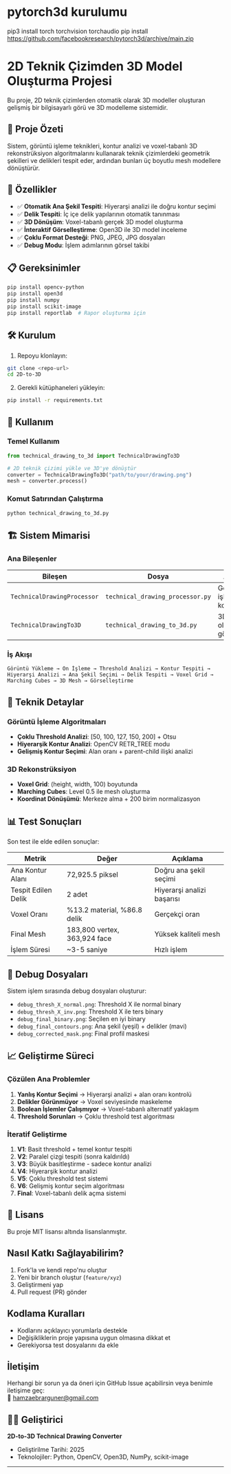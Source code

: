 # pytorch3d kurulumu
pip3 install torch torchvision torchaudio
pip install https://github.com/facebookresearch/pytorch3d/archive/main.zip

# 2D Teknik Çizimden 3D Model Oluşturma Projesi

Bu proje, 2D teknik çizimlerden otomatik olarak 3D modeller oluşturan gelişmiş bir bilgisayarlı görü ve 3D modelleme sistemidir.

## 🎯 Proje Özeti

Sistem, görüntü işleme teknikleri, kontur analizi ve voxel-tabanlı 3D rekonstrüksiyon algoritmalarını kullanarak teknik çizimlerdeki geometrik şekilleri ve delikleri tespit eder, ardından bunları üç boyutlu mesh modellere dönüştürür.

## 🚀 Özellikler

- ✅ **Otomatik Ana Şekil Tespiti**: Hiyerarşi analizi ile doğru kontur seçimi
- ✅ **Delik Tespiti**: İç içe delik yapılarının otomatik tanınması
- ✅ **3D Dönüşüm**: Voxel-tabanlı gerçek 3D model oluşturma
- ✅ **İnteraktif Görselleştirme**: Open3D ile 3D model inceleme
- ✅ **Çoklu Format Desteği**: PNG, JPEG, JPG dosyaları
- ✅ **Debug Modu**: İşlem adımlarının görsel takibi

## 📋 Gereksinimler

```bash
pip install opencv-python
pip install open3d
pip install numpy
pip install scikit-image
pip install reportlab  # Rapor oluşturma için
```

## 🛠️ Kurulum

1. Repoyu klonlayın:
```bash
git clone <repo-url>
cd 2D-to-3D
```

2. Gerekli kütüphaneleri yükleyin:
```bash
pip install -r requirements.txt
```

## 📖 Kullanım

### Temel Kullanım

```python
from technical_drawing_to_3d import TechnicalDrawingTo3D

# 2D teknik çizimi yükle ve 3D'ye dönüştür
converter = TechnicalDrawingTo3D("path/to/your/drawing.png")
mesh = converter.process()
```

### Komut Satırından Çalıştırma

```bash
python technical_drawing_to_3d.py
```

## 🏗️ Sistem Mimarisi

### Ana Bileşenler

| Bileşen | Dosya | Ana Görev |
|---------|-------|-----------|
| `TechnicalDrawingProcessor` | `technical_drawing_processor.py` | Görüntü işleme ve kontur tespiti |
| `TechnicalDrawingTo3D` | `technical_drawing_to_3d.py` | 3D mesh oluşturma ve görselleştirme |

### İş Akışı

```
Görüntü Yükleme → Ön İşleme → Threshold Analizi → Kontur Tespiti → 
Hiyerarşi Analizi → Ana Şekil Seçimi → Delik Tespiti → Voxel Grid → 
Marching Cubes → 3D Mesh → Görselleştirme
```

## 🔬 Teknik Detaylar

### Görüntü İşleme Algoritmaları

- **Çoklu Threshold Analizi**: [50, 100, 127, 150, 200] + Otsu
- **Hiyerarşik Kontur Analizi**: OpenCV RETR_TREE modu
- **Gelişmiş Kontur Seçimi**: Alan oranı + parent-child ilişki analizi

### 3D Rekonstrüksiyon

- **Voxel Grid**: (height, width, 100) boyutunda
- **Marching Cubes**: Level 0.5 ile mesh oluşturma
- **Koordinat Dönüşümü**: Merkeze alma + 200 birim normalizasyon

## 📊 Test Sonuçları

Son test ile elde edilen sonuçlar:

| Metrik | Değer | Açıklama |
|--------|-------|----------|
| Ana Kontur Alanı | 72,925.5 piksel | Doğru ana şekil seçimi |
| Tespit Edilen Delik | 2 adet | Hiyerarşi analizi başarısı |
| Voxel Oranı | %13.2 material, %86.8 delik | Gerçekçi oran |
| Final Mesh | 183,800 vertex, 363,924 face | Yüksek kaliteli mesh |
| İşlem Süresi | ~3-5 saniye | Hızlı işlem |

## 🐛 Debug Dosyaları

Sistem işlem sırasında debug dosyaları oluşturur:

- `debug_thresh_X_normal.png`: Threshold X ile normal binary
- `debug_thresh_X_inv.png`: Threshold X ile ters binary
- `debug_final_binary.png`: Seçilen en iyi binary
- `debug_final_contours.png`: Ana şekil (yeşil) + delikler (mavi)
- `debug_corrected_mask.png`: Final profil maskesi

## 📈 Geliştirme Süreci

### Çözülen Ana Problemler

1. **Yanlış Kontur Seçimi** → Hiyerarşi analizi + alan oranı kontrolü
2. **Delikler Görünmüyor** → Voxel seviyesinde maskeleme
3. **Boolean İşlemler Çalışmıyor** → Voxel-tabanlı alternatif yaklaşım
4. **Threshold Sorunları** → Çoklu threshold test algoritması

### İteratif Geliştirme

1. **V1**: Basit threshold + temel kontur tespiti
2. **V2**: Paralel çizgi tespiti (sonra kaldırıldı)
3. **V3**: Büyük basitleştirme - sadece kontur analizi
4. **V4**: Hiyerarşik kontur analizi
5. **V5**: Çoklu threshold test sistemi
6. **V6**: Gelişmiş kontur seçim algoritması
7. **Final**: Voxel-tabanlı delik açma sistemi

## 📝 Lisans

Bu proje MIT lisansı altında lisanslanmıştır.

## Nasıl Katkı Sağlayabilirim?

1. Fork'la ve kendi repo'nu oluştur
2. Yeni bir branch oluştur (`feature/xyz`)
3. Geliştirmeni yap
4. Pull request (PR) gönder

## Kodlama Kuralları

- Kodlarını açıklayıcı yorumlarla destekle
- Değişikliklerin proje yapısına uygun olmasına dikkat et
- Gerekiyorsa test dosyalarını da ekle

## İletişim

Herhangi bir sorun ya da öneri için GitHub Issue açabilirsin veya benimle iletişime geç:  
📧 hamzaebrarguner@gmail.com

## 👨‍💻 Geliştirici

**2D-to-3D Technical Drawing Converter**
- Geliştirilme Tarihi: 2025
- Teknolojiler: Python, OpenCV, Open3D, NumPy, scikit-image

---
